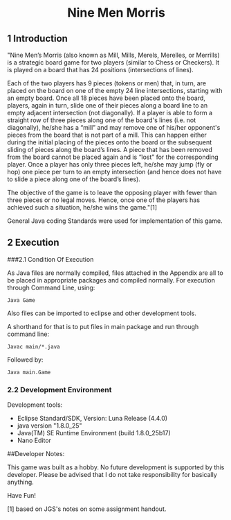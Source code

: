 # <center> Nine Men Morris </center>

## 1 Introduction

"Nine Men’s Morris (also known as Mill, Mills, Merels, Merelles, or Merrills) is a strategic board game for two players (similar to Chess or Checkers). It is played on a board that has 24 positions (intersections of lines).
Each of the two players has 9 pieces (tokens or men) that, in turn, are placed on the board on one of the empty 24 line intersections, starting with an empty board. Once all 18 pieces have been placed onto the board, players, again in turn, slide one of their pieces along a board line to an empty adjacent intersection (not diagonally). If a player is able to form a straight row of three pieces along one of the board's lines (i.e. not diagonally), he/she has a “mill” and may remove one of his/her opponent's pieces from the board that is not part of a mill. This can happen either during the initial placing of the pieces onto the board or the subsequent sliding of pieces along the board’s lines. A piece that has been removed from the board cannot be placed again and is “lost” for the corresponding player. Once a player has only three pieces left, he/she may jump (fly or hop) one piece per turn to an empty intersection (and hence does not have to slide a piece along one of the board’s lines).
The objective of the game is to leave the opposing player with fewer than three pieces or no legal moves. Hence, once one of the players has achieved such a situation, he/she wins the game."[1]


General Java coding Standards were used for implementation of this game.



## 2 Execution
###2.1 Condition Of ExecutionAs Java files are normally compiled, files attached in the Appendix are all to be placed in appropriate packages and compiled normally.For execution through Command Line, using:`Java Game`

Also files can be imported to eclipse and other development tools.A shorthand for that is to put files in main package and run through command line:`Javac main/*.java` 

Followed by:

`Java main.Game`

### 2.2 Development Environment
Development tools:

* Eclipse Standard/SDK, Version: Luna Release (4.4.0)
* java version "1.8.0_25"
* Java(TM) SE Runtime Environment (build 1.8.0_25­b17)
* Nano Editor


##Developer Notes:

This game was built as a hobby. No future development is supported by this developer. Please be advised that I do not take responsibility for basically anything. 

Have Fun!

[1] based on JGS's notes on some assignment handout.